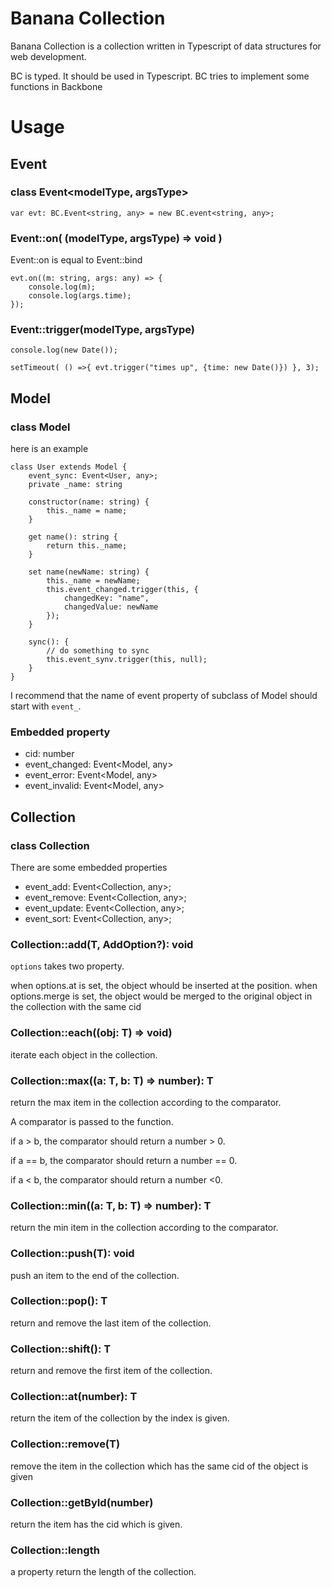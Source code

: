 # Banana Collection

Banana Collection is a collection written in Typescript of data structures for web development.

BC is typed. It should be used in Typescript. BC tries to implement
some functions in Backbone

# Usage

## Event

### class Event<modelType, argsType>

```
var evt: BC.Event<string, any> = new BC.event<string, any>;
```

### Event::on( (modelType, argsType) => void )

Event::on is equal to Event::bind

```
evt.on((m: string, args: any) => {
    console.log(m);
    console.log(args.time);
});
```

### Event::trigger(modelType, argsType)
```
console.log(new Date());

setTimeout( () =>{ evt.trigger("times up", {time: new Date()}) }, 3);
```

## Model

### class Model

here is an example

```
class User extends Model {
    event_sync: Event<User, any>;
    private _name: string

    constructor(name: string) {
        this._name = name;
    }

    get name(): string {
        return this._name;
    }

    set name(newName: string) {
        this._name = newName;
        this.event_changed.trigger(this, {
            changedKey: "name",
            changedValue: newName
        });
    }

    sync(): {
        // do something to sync
        this.event_synv.trigger(this, null);
    }
}
```

I recommend that the name of event property of subclass of Model
should start with `event_`.

### Embedded property

 - cid: number
 - event_changed: Event<Model, any>
 - event_error: Event<Model, any>
 - event_invalid: Event<Model, any>


## Collection

### class Collection<T extends Model>

There are some embedded properties

 - event_add: Event<Collection<T>, any>;
 - event_remove: Event<Collection<T>, any>;
 - event_update: Event<Collection<T>, any>;
 - event_sort: Event<Collection<T>, any>;

### Collection::add(T, AddOption?): void

`options` takes two property.

when options.at is set, the object whould be inserted at the position.
when options.merge is set, the object would be merged to the original object
in the collection with the same cid

### Collection::each((obj: T) => void)

iterate each object in the collection.

### Collection::max((a: T, b: T) => number): T

return the max item in the collection according to the comparator.

A comparator is passed to the function.

if a > b, the comparator should return a number > 0.

if a == b, the comparator should return a number == 0.

if a < b, the comparator should return a number <0.

### Collection::min((a: T, b: T) => number): T

return the min item in the collection according to the comparator.

### Collection::push(T): void

push an item to the end of the collection.

### Collection::pop(): T

return and remove the last item of the collection.

### Collection::shift(): T

return and remove the first item of the collection.

### Collection::at(number): T

return the item of the collection by the index is given.

### Collection::remove(T)

remove the item in the collection which has the same cid of the object is given

### Collection::getById(number)

return the item has the cid which is given.

### Collection::length

a property return the length of the collection.
